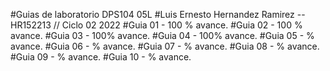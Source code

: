 #Guias de laboratorio DPS104 05L
#Luis Ernesto Hernandez Ramirez -- HR152213 // Ciclo 02 2022
#Guia 01 - 100 % avance.
#Guia 02 - 100 % avance.
#Guia 03 - 100% avance.
#Guia 04 - 100% avance.
#Guia 05 - % avance.
#Guia 06 - % avance.
#Guia 07 - % avance.
#Guia 08 - % avance.
#Guia 09 - % avance.
#Guia 10 - % avance.
